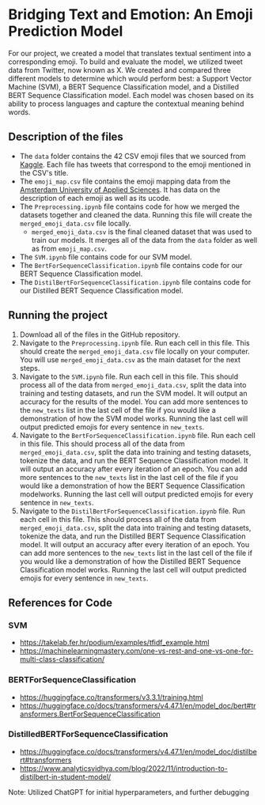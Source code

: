 # Bridging Text and Emotion: An Emoji Prediction Model
For our project, we created a model that translates textual sentiment into a corresponding emoji. To build and evaluate the model, we utilized tweet data from Twitter, now known as X. We created and compared three different models to determine which would perform best: a Support Vector Machine (SVM), a BERT Sequence Classification model, and a Distilled BERT Sequence Classification model. Each model was chosen based on its ability to process languages and capture the contextual meaning behind words.

## Description of the files
* The `data` folder contains the 42 CSV emoji files that we sourced from [Kaggle](https://www.kaggle.com/datasets/ericwang1011/tweets-with-emoji/data). Each file has tweets that correspond to the emoji mentioned in the CSV's title.
* The `emoji_map.csv` file contains the emoji mapping data from the [Amsterdam University of Applied Sciences](https://uvaauas.figshare.com/articles/dataset/Twemoji_Dataset/5822100). It has data on the description of each emoji as well as its ucode.
* The `Preprocessing.ipynb` file contains code for how we merged the datasets together and cleaned the data. Running this file will create the `merged_emoji_data.csv` file locally.
  * `merged_emoji_data.csv` is the final cleaned dataset that was used to train our models. It merges all of the data from the `data` folder as well as from `emoji_map.csv`.
* The `SVM.ipynb` file contains code for our SVM model.
* The `BertForSequenceClassification.ipynb` file contains code for our BERT Sequence Classification model.
* The `DistilBertForSequenceClassification.ipynb` file contains code for our Distilled BERT Sequence Classification model.

## Running the project
1. Download all of the files in the GitHub repository.
2. Navigate to the `Preprocessing.ipynb` file. Run each cell in this file. This should create the `merged_emoji_data.csv` file locally on your computer. You will use `merged_emoji_data.csv` as the main dataset for the next steps.
3. Navigate to the `SVM.ipynb` file. Run each cell in this file. This should process all of the data from `merged_emoji_data.csv`, split the data into training and testing datasets, and run the SVM model. It will output an accuracy for the results of the model. You can add more sentences to the `new_texts` list in the last cell of the file if you would like a demonstration of how the SVM model works. Running the last cell will output predicted emojis for every sentence in `new_texts`.
4. Navigate to the `BertForSequenceClassification.ipynb` file. Run each cell in this file. This should process all of the data from `merged_emoji_data.csv`, split the data into training and testing datasets, tokenize the data, and run the BERT Sequence Classification model. It will output an accuracy after every iteration of an epoch. You can add more sentences to the `new_texts` list in the last cell of the file if you would like a demonstration of how the BERT Sequence Classification modelworks. Running the last cell will output predicted emojis for every sentence in `new_texts`.
5. Navigate to the `DistilBertForSequenceClassification.ipynb` file. Run each cell in this file. This should process all of the data from `merged_emoji_data.csv`, split the data into training and testing datasets, tokenize the data, and run the Distilled BERT Sequence Classification model. It will output an accuracy after every iteration of an epoch. You can add more sentences to the `new_texts` list in the last cell of the file if you would like a demonstration of how the Distilled BERT Sequence Classification model works. Running the last cell will output predicted emojis for every sentence in `new_texts`.

## References for Code
### SVM
- https://takelab.fer.hr/podium/examples/tfidf_example.html
- https://machinelearningmastery.com/one-vs-rest-and-one-vs-one-for-multi-class-classification/
### BERTForSequenceClassification 
- https://huggingface.co/transformers/v3.3.1/training.html
- https://huggingface.co/docs/transformers/v4.47.1/en/model_doc/bert#transformers.BertForSequenceClassification
### DistilledBERTForSequenceClassification 
- https://huggingface.co/docs/transformers/v4.47.1/en/model_doc/distilbert#transformers
- https://www.analyticsvidhya.com/blog/2022/11/introduction-to-distilbert-in-student-model/

Note: Utilized ChatGPT for initial hyperparameters, and further debugging
